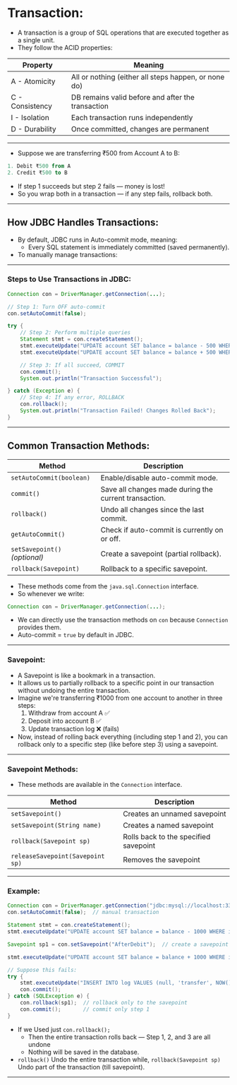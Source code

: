 # **Transaction:**

- A transaction is a group of SQL operations that are executed together as a single unit.
- They follow the ACID properties:

| Property        | Meaning                                              |
| --------------- | ---------------------------------------------------- |
| A - Atomicity   | All or nothing (either all steps happen, or none do) |
| C - Consistency | DB remains valid before and after the transaction    |
| I - Isolation   | Each transaction runs independently                  |
| D - Durability  | Once committed, changes are permanent                |

---

- Suppose we are transferring ₹500 from Account A to B:

```sql
1. Debit ₹500 from A
2. Credit ₹500 to B
```

- If step 1 succeeds but step 2 fails — money is lost!
- So you wrap both in a transaction — if any step fails, rollback both.

---

## **How JDBC Handles Transactions:**

- By default, JDBC runs in Auto-commit mode, meaning:
    - Every SQL statement is immediately committed (saved permanently).
- To manually manage transactions:

---

### **Steps to Use Transactions in JDBC:**

```java
Connection con = DriverManager.getConnection(...);

// Step 1: Turn OFF auto-commit
con.setAutoCommit(false);

try {
    // Step 2: Perform multiple queries
    Statement stmt = con.createStatement();
    stmt.executeUpdate("UPDATE account SET balance = balance - 500 WHERE id = 1");
    stmt.executeUpdate("UPDATE account SET balance = balance + 500 WHERE id = 2");

    // Step 3: If all succeed, COMMIT
    con.commit();
    System.out.println("Transaction Successful");

} catch (Exception e) {
    // Step 4: If any error, ROLLBACK
    con.rollback();
    System.out.println("Transaction Failed! Changes Rolled Back");
}
```

---

## **Common Transaction Methods:**

| Method                        | Description                                           |
| ----------------------------- | ----------------------------------------------------- |
| `setAutoCommit(boolean)`      | Enable/disable auto-commit mode.                      |
| `commit()`                    | Save all changes made during the current transaction. |
| `rollback()`                  | Undo all changes since the last commit.               |
| `getAutoCommit()`             | Check if auto-commit is currently on or off.          |
| `setSavepoint()` *(optional)* | Create a savepoint (partial rollback).                |
| `rollback(Savepoint)`         | Rollback to a specific savepoint.                     |

- These methods come from the `java.sql.Connection` interface.
- So whenever we write:

```java
Connection con = DriverManager.getConnection(...);
```

- We can directly use the transaction methods on `con` because `Connection` provides them.
- Auto-commit = `true` by default in JDBC.

---

### **Savepoint:**

- A Savepoint is like a bookmark in a transaction.
- It allows us to partially rollback to a specific point in our transaction without undoing the entire transaction.
- Imagine we're transferring ₹1000 from one account to another in three steps:
    1. Withdraw from account A ✅
    2. Deposit into account B ✅
    3. Update transaction log ❌ (fails)
- Now, instead of rolling back everything (including step 1 and 2), you can rollback only to a specific step (like before step 3) using a savepoint.

---

### **Savepoint Methods:**

- These methods are available in the `Connection` interface.

| Method                           | Description                           |
| -------------------------------- | ------------------------------------- |
| `setSavepoint()`                 | Creates an unnamed savepoint          |
| `setSavepoint(String name)`      | Creates a named savepoint             |
| `rollback(Savepoint sp)`         | Rolls back to the specified savepoint |
| `releaseSavepoint(Savepoint sp)` | Removes the savepoint                 |

---

### **Example:**

```java
Connection con = DriverManager.getConnection("jdbc:mysql://localhost:3306/db", "user", "pass");
con.setAutoCommit(false);  // manual transaction

Statement stmt = con.createStatement();
stmt.executeUpdate("UPDATE account SET balance = balance - 1000 WHERE id = 1");

Savepoint sp1 = con.setSavepoint("AfterDebit");  // create a savepoint

stmt.executeUpdate("UPDATE account SET balance = balance + 1000 WHERE id = 2");

// Suppose this fails:
try {
    stmt.executeUpdate("INSERT INTO log VALUES (null, 'transfer', NOW())");
    con.commit();
} catch (SQLException e) {
    con.rollback(sp1);  // rollback only to the savepoint
    con.commit();       // commit only step 1
}
```

- If we Used just `con.rollback();`
    - Then the entire transaction rolls back — Step 1, 2, and 3 are all undone
    - Nothing will be saved in the database.
- `rollback()` Undo the entire transaction while, `rollback(Savepoint sp)` Undo part of the transaction (till savepoint).

---
